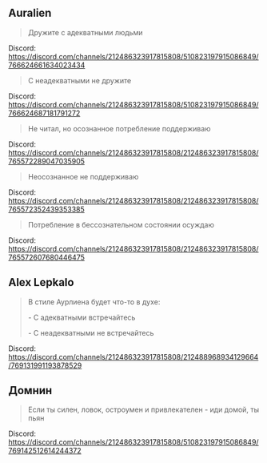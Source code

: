 ## Auralien

> Дружите с адекватными людьми

Discord: https://discord.com/channels/212486323917815808/510823197915086849/766624661634023434

> С неадекватными не дружите

Discord: https://discord.com/channels/212486323917815808/510823197915086849/766624687181791272

> Не читал, но осознанное потребление поддерживаю

Discord: https://discord.com/channels/212486323917815808/212486323917815808/765572289047035905

> Неосознанное не поддерживаю

Discord: https://discord.com/channels/212486323917815808/212486323917815808/765572352439353385

> Потребление в бессознательном состоянии осуждаю

Discord: https://discord.com/channels/212486323917815808/212486323917815808/765572607680446475

## Alex Lepkalo

> В стиле Аурлиена будет что-то в духе:
>
> \- С адекватными встречайтесь
>
> \- С неадекватными не встречайтесь

Discord: https://discord.com/channels/212486323917815808/212488968934129664/769131991193878529

## Домнин

> Если ты силен, ловок, остроумен и привлекателен - иди домой, ты пьян

Discord: https://discord.com/channels/212486323917815808/510823197915086849/769142512614244372
